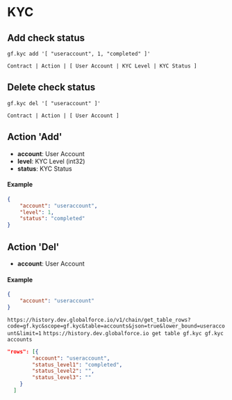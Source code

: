 # KYC

## Add check status
```
gf.kyc add '[ "useraccount", 1, "completed" ]'
```
``Contract | Action | [ User Account | KYC Level | KYC Status ]``

## Delete check status
```
gf.kyc del '[ "useraccount" ]'
```
``Contract | Action | [ User Account ]``

## Action '**Add**'

- **account**: User Account
- **level**: KYC Level (int32)
- **status**: KYC Status

#### Example
```json
{
    "account": "useraccount",
	"level": 1,
	"status": "completed"
}
```

## Action '**Del**'

- **account**: User Account

#### Example
```json
{
    "account": "useraccount"
}
```

``https://history.dev.globalforce.io/v1/chain/get_table_rows?code=gf.kyc&scope=gf.kyc&table=accounts&json=true&lower_bound=useraccount&limit=1``
``https://history.dev.globalforce.io get table gf.kyc gf.kyc accounts``

```json
"rows": [{
		"account": "useraccount",
		"status_level1": "completed",
		"status_level2": "",
		"status_level3": ""
	}
  ]
```